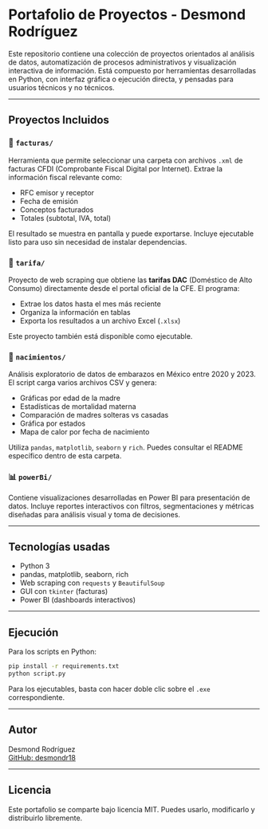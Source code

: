 # Portafolio de Proyectos - Desmond Rodríguez

Este repositorio contiene una colección de proyectos orientados al análisis de datos, automatización de procesos administrativos y visualización interactiva de información. Está compuesto por herramientas desarrolladas en Python, con interfaz gráfica o ejecución directa, y pensadas para usuarios técnicos y no técnicos.

---

## Proyectos Incluidos

### 📄 `facturas/`

Herramienta que permite seleccionar una carpeta con archivos `.xml` de facturas CFDI (Comprobante Fiscal Digital por Internet). Extrae la información fiscal relevante como:

- RFC emisor y receptor
- Fecha de emisión
- Conceptos facturados
- Totales (subtotal, IVA, total)

El resultado se muestra en pantalla y puede exportarse. Incluye ejecutable listo para uso sin necesidad de instalar dependencias.

### 📅 `tarifa/`

Proyecto de web scraping que obtiene las **tarifas DAC** (Doméstico de Alto Consumo) directamente desde el portal oficial de la CFE. El programa:

- Extrae los datos hasta el mes más reciente
- Organiza la información en tablas
- Exporta los resultados a un archivo Excel (`.xlsx`)

Este proyecto también está disponible como ejecutable.

### 📆 `nacimientos/`

Análisis exploratorio de datos de embarazos en México entre 2020 y 2023. El script carga varios archivos CSV y genera:

- Gráficas por edad de la madre
- Estadísticas de mortalidad materna
- Comparación de madres solteras vs casadas
- Gráfica por estados
- Mapa de calor por fecha de nacimiento

Utiliza `pandas`, `matplotlib`, `seaborn` y `rich`. Puedes consultar el README específico dentro de esta carpeta.

### 📊 `powerBi/`

Contiene visualizaciones desarrolladas en Power BI para presentación de datos. Incluye reportes interactivos con filtros, segmentaciones y métricas diseñadas para análisis visual y toma de decisiones.

---

## Tecnologías usadas

- Python 3
- pandas, matplotlib, seaborn, rich
- Web scraping con `requests` y `BeautifulSoup`
- GUI con `tkinter` (facturas)
- Power BI (dashboards interactivos)

---

## Ejecución

Para los scripts en Python:

```bash
pip install -r requirements.txt
python script.py
```

Para los ejecutables, basta con hacer doble clic sobre el `.exe` correspondiente.

---

## Autor

Desmond Rodríguez\
[GitHub: desmondr18](https://github.com/desmondr18)

---

## Licencia

Este portafolio se comparte bajo licencia MIT. Puedes usarlo, modificarlo y distribuirlo libremente.

